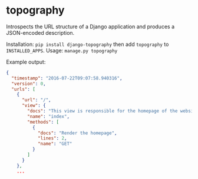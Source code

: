 # topography

Introspects the URL structure of a Django application and produces a JSON-encoded description.

Installation: `pip install django-topography` then add `topography` to `INSTALLED_APPS`.
Usage: `manage.py topography`

Example output:

```json
{
  "timestamp": "2016-07-22T09:07:58.940316",
  "version": 0,
  "urls": [
    {
      "url": "/",
      "view": {
        "docs": "This view is responsible for the homepage of the website",
        "name": "index",
        "methods": [
          {
            "docs": "Render the homepage",
            "lines": 2,
            "name": "GET"
          }
        ]
      }
    },
    ...
```
